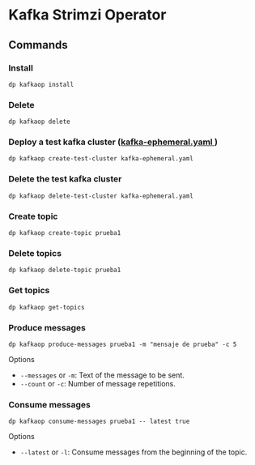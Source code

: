 # Kafka Strimzi Operator

## Commands

### Install

`dp kafkaop install`

### Delete

`dp kafkaop delete`

### Deploy a test kafka cluster ([kafka-ephemeral.yaml ](https://github.com/strimzi/strimzi-kafka-operator/blob/main/examples/kafka/kafka-ephemeral.yaml))

`dp kafkaop create-test-cluster kafka-ephemeral.yaml`

### Delete the test kafka cluster

`dp kafkaop delete-test-cluster kafka-ephemeral.yaml`

### Create topic

`dp kafkaop create-topic prueba1`

### Delete topics

`dp kafkaop delete-topic prueba1`

### Get topics

`dp kafkaop get-topics`

### Produce messages

`dp kafkaop produce-messages prueba1 -m "mensaje de prueba" -c 5`

Options

- `--messages` or `-m`: Text of the message to be sent.
- `--count` or `-c`: Number of message repetitions.

### Consume messages

`dp kafkaop consume-messages prueba1 -- latest true`

Options

- `--latest` or `-l`: Consume messages from the beginning of the topic.